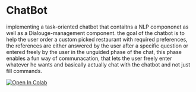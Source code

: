 # ChatBot

implementing a task-oriented chatbot that contaitns a NLP compononet as well as a Dialouge-management component. the goal of the chatbot is to help the user order a custom 
picked restaurant with required preferences, the references are either answered by the user after a specific question or entered freely by the user
in the unguided phase of the chat, this phase enables a fun way of communacation, that lets the user freely enter whatever he wants
and basically actually chat with the chatbot and not just fill commands. 

[![Open In Colab](https://colab.research.google.com/assets/colab-badge.svg)](https://colab.research.google.com/drive/1b3hUmiS27xq7576Zh11yEtrB_t2prFR1#scrollTo=56eRQiuEKV9K)
